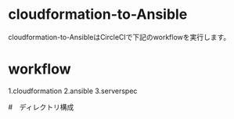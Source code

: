 # cloudformation-to-Ansible
cloudformation-to-AnsibleはCircleCIで下記のworkflowを実行します。

# workflow
1.cloudformation
2.ansible
3.serverspec

#　ディレクトリ構成
